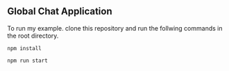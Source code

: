 ## Global Chat Application

To run my example. clone this repository and run the follwing commands in the root directory.

```
npm install
```
```
npm run start
```
